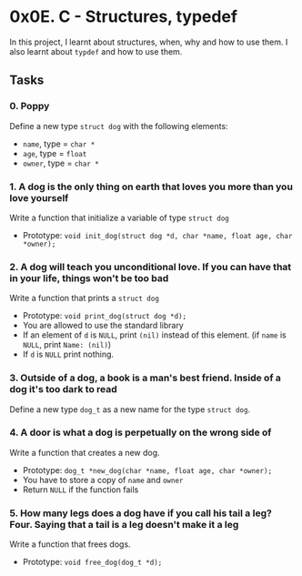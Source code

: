 # 0x0E. C - Structures, typedef
In this project, I learnt about structures, when, why and how to use them.
I also learnt about `typdef` and how to use them.

## Tasks

### 0. Poppy
Define a new type `struct dog` with the following elements:
* `name`, type = `char *`
* `age`, type = `float`
* `owner`, type = `char *`


### 1. A dog is the only thing on earth that loves you more than you love yourself
Write a function that initialize a variable of type `struct dog`
* Prototype: `void init_dog(struct dog *d, char *name, float age, char *owner);`


### 2. A dog will teach you unconditional love. If you can have that in your life, things won't be too bad
Write a function that prints a `struct dog`
* Prototype: `void print_dog(struct dog *d);`
* You are allowed to use the standard library
* If an element of `d` is `NULL`, print `(nil)` instead of this element. (if `name` is `NULL`, print `Name: (nil)`)
* If `d` is `NULL` print nothing.


### 3. Outside of a dog, a book is a man's best friend. Inside of a dog it's too dark to read
Define a new type `dog_t` as a new name for the type `struct dog`.


### 4. A door is what a dog is perpetually on the wrong side of
Write a function that creates a new dog.
* Prototype: `dog_t *new_dog(char *name, float age, char *owner);`
* You have to store a copy of `name` and `owner`
* Return `NULL` if the function fails


### 5. How many legs does a dog have if you call his tail a leg? Four. Saying that a tail is a leg doesn't make it a leg
Write a function that frees dogs.
* Prototype: `void free_dog(dog_t *d);`

